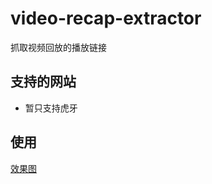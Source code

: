 # video-recap-extractor
抓取视频回放的播放链接

## 支持的网站
- 暂只支持虎牙

## 使用
[效果图](./asserts/extractor-example.png)
